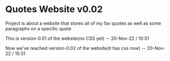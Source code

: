 # Quotes Website v0.02

Project is about a website that stores all of my fav quotes as well as some paragraphs on a specific quote

This is version-0.01 of the website(no CSS yet) -- 20-Nov-22 / 10:51

Now we've reached version-0.02 of the website(it has css now) -- 20-Nov-22 / 15:31

